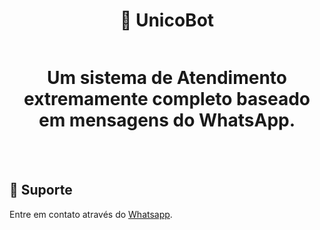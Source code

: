 <h1 align="center">🚀 UnicoBot</h1>
<img src="" />
<h1 align="center">Um sistema de Atendimento extremamente completo baseado em mensagens do WhatsApp.</h1> 



<br /><br />

## 🤝 Suporte

Entre em contato através do <a href="https://wa.me/5585999787816?text=Bem%20vindo%20ao%20UnicoBot." target="_blank">Whatsapp</a>.
